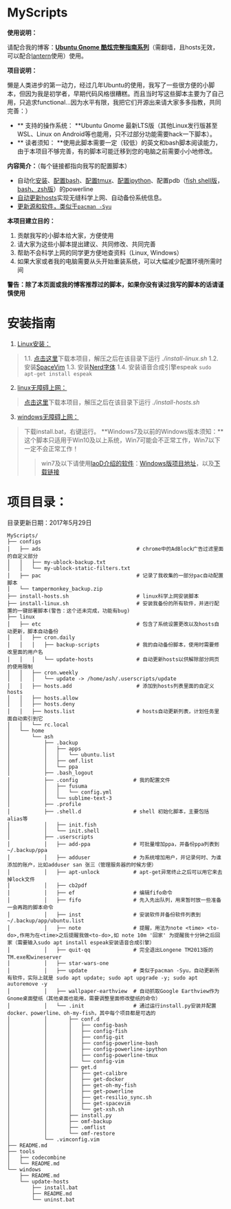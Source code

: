 # MyScripts #
**使用说明：**

请配合我的博客：[**Ubuntu Gnome 酷炫完整指南系列**](https://the0demiurge.blogspot.jp/2017/02/ubuntu-gnome.html)（需翻墙，且hosts无效，可以配合[lantern](https://github.com/getlantern/lantern)使用）使用。

**项目说明：**

懒是人类进步的第一动力，经过几年Ubuntu的使用，我写了一些很方便的小脚本，但因为我是初学者，早期代码风格很糟糕。而且当时写这些脚本主要为了自己用，只追求functional...因为水平有限，我把它们开源出来请大家多多指教，共同完善：）

* ** 支持的操作系统： **Ubuntu Gnome 最新LTS版（其他Linux发行版甚至WSL、Linux on Android等也能用，只不过部分功能需要hack一下脚本）。
* ** 读者须知： **使用此脚本需要一定（较低）的英文和bash脚本阅读能力，由于本项目不够完善，有的脚本可能迁移到您的电脑之前需要小小地修改。

**内容简介：**（每个链接都指向我写的配置脚本）

* 自动化[安装](https://github.com/the0demiurge/MyScripts/blob/master/linux/home/ash/.userscripts/.init/get.d/get-powerline)、[配置bash](https://github.com/the0demiurge/MyScripts/blob/master/linux/home/ash/.userscripts/.init/conf.d/config-powerline-bash)、[配置tmux](https://github.com/the0demiurge/MyScripts/blob/master/linux/home/ash/.userscripts/.init/conf.d/config-powerline-tmux)、[配置ipython](https://github.com/the0demiurge/MyScripts/blob/master/linux/home/ash/.userscripts/.init/conf.d/config-powerline-ipython)、配置pdb（[fish shell版](https://github.com/the0demiurge/MyScripts/blob/master/linux/home/ash/.shell.d/init.fish#L38)，[bash、zsh版](https://github.com/the0demiurge/MyScripts/blob/master/linux/home/ash/.shell.d/init.shell#L27)）的powerline
* [自动更新hosts](https://github.com/the0demiurge/MyScripts#安装指南)实现无缝科学上网、自动备份系统信息。
* [更新源和软件，类似于`pacman -Syu`](https://github.com/the0demiurge/MyScripts/blob/master/linux/home/ash/.userscripts/update)

**本项目建立目的：**

1. 贡献我写的小脚本给大家，方便使用
2. 请大家为这些小脚本提出建议、共同修改、共同完善
3. 帮助不会科学上网的同学更方便地查资料（Linux, Windows）
4. 如果大家或者我的电脑需要从头开始重装系统，可以大幅减少配置环境所需时间

**警告：除了本页面或我的博客推荐过的脚本，如果你没有读过我写的脚本的话请谨慎使用**

# 安装指南 #

1. [Linux安装：](https://github.com/the0demiurge/MyScripts/blob/master/install-linux.sh)
> 1.1. [点击这里](https://github.com/the0demiurge/MyScripts/archive/master.zip)下载本项目，解压之后在该目录下运行 *./install-linux.sh*
> 1.2. 安装[SpaceVim](https://spacevim.org/)
> 1.3. 安装[Nerd字体](https://github.com/ryanoasis/nerd-fonts)
> 1.4. 安装语音合成引擎espeak `sudo apt-get install espeak`

2. [linux无障碍上网：](https://github.com/the0demiurge/MyScripts/blob/master/install-hosts.sh)
> [点击这里](https://github.com/the0demiurge/MyScripts/archive/master.zip)下载本项目，解压之后在该目录下运行 *./install-hosts.sh*

3. [windows无障碍上网：](https://github.com/the0demiurge/MyScripts/tree/master/windows/update-hosts)
> 下载install.bat，右键运行。
> **Windows7及以前的Windows版本须知：**这个脚本只适用于Win10及以上系统，Win7可能会不正常工作，Win7以下一定不会正常工作！
>>win7及以下请使用[laoD介绍的软件](https://github.com/racaljk/hosts/tree/master/tools)：[Windows版项目地址](https://github.com/HostsTools/Windows)，以及[下载链接](https://git.io/vX1Pz)

# 项目目录： #
目录更新日期：2017年5月29日
```
MyScripts/
├── configs
│   ├── ads                               # chrome中的AdBlock广告过滤里面的自定义部分  
│   │   ├── my-ublock-backup.txt
│   │   └── my-ublock-static-filters.txt
│   ├── pac                               # 记录了我收集的一部分pac自动配置脚本
│   └── tampermonkey_backup.zip
├── install-hosts.sh                      # linux科学上网安装脚本
├── install-linux.sh                      # 安装我备份的所有软件，并进行配置的一键部署脚本(警告：这个还未完成，功能有bug)
├── linux
│   ├── etc                               # 包含了系统设置更改以及hosts自动更新，脚本自动备份
│   │   ├── cron.daily
│   │   │   ├── backup-scripts            # 我的自动备份脚本，使用时需要修改里面的用户名
│   │   │   └── update-hosts              # 自动更新hosts以供解除部分网页的使用限制
│   │   ├── cron.weekly
│   │   │   └── update -> /home/ash/.userscripts/update
│   │   ├── hosts.add                     # 添加到hosts列表里面的自定义hosts
│   │   ├── hosts.allow
│   │   ├── hosts.deny
│   │   ├── hosts.list                    # hosts自动更新列表，计划任务里面自动索引到它
│   │   └── rc.local
│   └── home
│       └── ash
│           ├── .backup
│           │   ├── apps
│           │   │   └── ubuntu.list
│           │   ├── omf.list
│           │   └── ppa
│           ├── .bash_logout
│           ├── .config                  # 我的配置文件
│           │   ├── fusuma
│           │   │   └── config.yml
│           │   └── sublime-text-3
│           ├── .profile
│           ├── .shell.d                 # shell 初始化脚本，主要包括alias等
│           │   ├── init.fish
│           │   └── init.shell
│           ├── .userscripts
│           │   ├── add-ppa              # 可批量增加ppa，并备份ppa列表到~/.backup/ppa
│           │   ├── adduser              # 为系统增加用户，并记录何时、为谁添加的账户，比如adduser san 张三（管理服务器的时候方便）
│           │   ├── apt-unlock           # apt-get异常终止之后可以用它来去掉lock文件
│           │   ├── cb2pdf
│           │   ├── ef                   # 编辑fifo命令
│           │   ├── fifo                 # 先入先出队列，用来暂时放一些准备一会再跑的脚本命令
│           │   ├── inst                 # 安装软件并备份软件列表到~/.backup/app/ubuntu.list
│           │   ├── note                 # 提醒，用法为note <time> <to-do>,作用为在<time>之后提醒我做<to-do>,如 note 10m '回家' 为提醒我十分钟之后回家（需要输入sudo apt install espeak安装语音合成引擎）
│           │   ├── quit-qq              # 完全退出Longene TM2013版的TM.exe和wineserver
│           │   ├── star-wars-one
│           │   ├── update               # 类似于pacman -Syu，自动更新所有软件，实际上就是 sudo apt update; sudo apt upgrade -y; sudo apt autoremove -y
│           │   ├── wallpaper-earthview  # 自动抓取Google Earthview作为Gnome桌面壁纸（其他桌面也能用，需要调整里面修改壁纸的命令）
│           │   └── .init                # 通过运行install.py安装并配置docker、powerline、oh-my-fish，其中每个项目都是可选的
│           │       ├── conf.d
│           │       │   ├── config-bash
│           │       │   ├── config-fish
│           │       │   ├── config-git
│           │       │   ├── config-powerline-bash
│           │       │   ├── config-powerline-ipython
│           │       │   ├── config-powerline-tmux
│           │       │   └── config-vim
│           │       ├── get.d
│           │       │   ├── get-calibre
│           │       │   ├── get-docker
│           │       │   ├── get-oh-my-fish
│           │       │   ├── get-powerline
│           │       │   ├── get-resilio_sync.sh
│           │       │   ├── get-spacevim
│           │       │   └── get-xsh.sh
│           │       ├── install.py
│           │       ├── omf-backup
│           │       ├── .omflist
│           │       └── omf-restore
│           └── .vimconfig.vim
├── README.md
├── tools
│   ├── codecombine
│   └── README.md
└── windows
    ├── README.md
    └── update-hosts
        ├── install.bat
        ├── README.md
        └── uninst.bat
```
